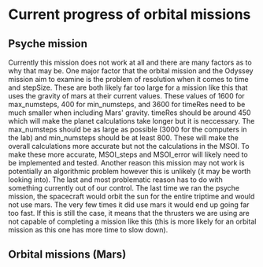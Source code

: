 <h1>Current progress of orbital missions </h1>

<h2>Psyche mission </h2>
Currently this mission does not work at all and there are many factors as to why that may be. One major factor that the orbital mission and the Odyssey mission aim 
to examine is the problem of resolution when it comes to time and stepSize. These are both likely far too large for a mission like this that uses the gravity of mars
at their current values. These values of 1600 for max_numsteps, 400 for min_numsteps, and 3600 for timeRes need to be much smaller when including Mars' gravity.
timeRes should be around 450 which will make the planet calculations take longer but it is neccessary. The max_numsteps should be as large as possible (3000 for the 
computers in the lab) and min_numsteps should be at least 800. These will make the overall calculations more accurate but not the calculations in the MSOI. To make 
these more accurate, MSOI_steps and MSOI_error will likely need to be implemented and tested. Another reason this mission may not work is potentially an algorithmic problem 
however this is unlikely (it may be worth looking into). The last and most problematic reason has to do with something currently out of our control. The last time we ran the psyche
mission, the spacecraft would orbit the sun for the entire triptime and would not use mars. The very few times it did use mars it would end up going far too fast. If this is still the case, it means that the thrusters we are using are not capable of completing a mission like this (this is more likely for an orbital mission as this one has more time to slow
down). 

<h2> Orbital missions (Mars) </h2>